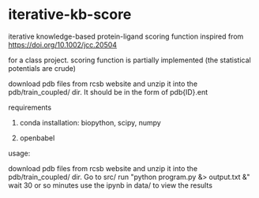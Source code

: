 # iterative-kb-score
iterative knowledge-based protein-ligand scoring function inspired from https://doi.org/10.1002/jcc.20504

for a class project. scoring function is partially implemented (the statistical potentials are crude)

download pdb files from rcsb website and unzip it into the pdb/train_coupled/ dir. It should be in the form of pdb{ID}.ent

requirements

1. conda installation: biopython, scipy, numpy

2. openbabel

usage:

download pdb files from rcsb website and unzip it into the pdb/train_coupled/ dir.
Go to src/
run "python program.py &> output.txt &"
wait 30 or so minutes
use the ipynb in data/ to view the results
